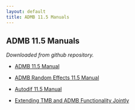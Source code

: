 ```yaml
---
layout: default
title: ADMB 11.5 Manuals
---
```


<h2>ADMB 11.5 Manuals</h2>

_Downloaded from github repository._

* [ADMB 11.5 Manual](https://github.com/admb-project/admb/releases/download/admb-11.5/admb-11.5.pdf)
* [ADMB Random Effects 11.5 Manual](https://github.com/admb-project/admb/releases/download/admb-11.5/admbre-11.5.pdf)
* [Autodif 11.5 Manual](https://github.com/admb-project/admb/releases/download/admb-11.5/autodif-11.5.pdf)

* [Extending TMB and ADMB Functionality Jointly](/docs/TINY_AD.pdf)
